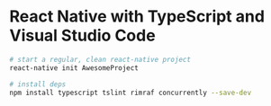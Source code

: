 # React Native with TypeScript and Visual Studio Code

```bash
# start a regular, clean react-native project
react-native init AwesomeProject

# install deps
npm install typescript tslint rimraf concurrently --save-dev

```
